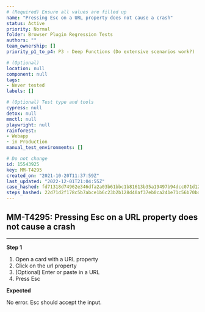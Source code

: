 ```yaml
---
# (Required) Ensure all values are filled up
name: "Pressing Esc on a URL property does not cause a crash"
status: Active
priority: Normal
folder: Browser Plugin Regression Tests
authors: ""
team_ownership: []
priority_p1_to_p4: P3 - Deep Functions (Do extensive scenarios work?)

# (Optional)
location: null
component: null
tags: 
- Never tested
labels: []

# (Optional) Test type and tools
cypress: null
detox: null
mmctl: null
playwright: null
rainforest: 
- Webapp
- in Production
manual_test_environments: []

# Do not change
id: 15543925
key: MM-T4295
created_on: "2021-10-20T11:37:59Z"
last_updated: "2022-12-01T21:04:55Z"
case_hashed: fd71318d74962e346dfa2a03b61bbc1b81613b35a19497b94dcc071d1201ce7b604971cf2caf015f2c7f9f9e70279bc9
steps_hashed: 22d71d2f178c5b7abce1b6c23b2b128d40af37eb0ca241e71c56b70bd9b1a83a55f58105f9a9a340e6b3b255dfef0311
---
```


<!-- (Auto-generated) Based on frontmatter's "key" and "name" -->

## MM-T4295: Pressing Esc on a URL property does not cause a crash

---

**Step 1**

1. Open a card with a URL property
2. Click on the url property
3. (Optional) Enter or paste in a URL
4. Press Esc

**Expected**

No error. Esc should accept the input.
